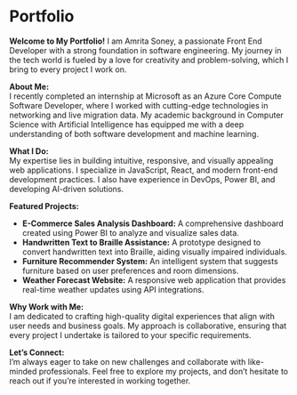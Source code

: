 # Portfolio

**Welcome to My Portfolio!**
I am Amrita Soney, a passionate Front End Developer with a strong foundation in software engineering. My journey in the tech world is fueled by a love for creativity and problem-solving, which I bring to every project I work on.

**About Me:**  
I recently completed an internship at Microsoft as an Azure Core Compute Software Developer, where I worked with cutting-edge technologies in networking and live migration data. My academic background in Computer Science with Artificial Intelligence has equipped me with a deep understanding of both software development and machine learning.

**What I Do:**  
My expertise lies in building intuitive, responsive, and visually appealing web applications. I specialize in JavaScript, React, and modern front-end development practices. I also have experience in DevOps, Power BI, and developing AI-driven solutions.

**Featured Projects:**  
- **E-Commerce Sales Analysis Dashboard:** A comprehensive dashboard created using Power BI to analyze and visualize sales data.
- **Handwritten Text to Braille Assistance:** A prototype designed to convert handwritten text into Braille, aiding visually impaired individuals.
- **Furniture Recommender System:** An intelligent system that suggests furniture based on user preferences and room dimensions.
- **Weather Forecast Website:** A responsive web application that provides real-time weather updates using API integrations.

**Why Work with Me:**  
I am dedicated to crafting high-quality digital experiences that align with user needs and business goals. My approach is collaborative, ensuring that every project I undertake is tailored to your specific requirements.

**Let’s Connect:**  
I’m always eager to take on new challenges and collaborate with like-minded professionals. Feel free to explore my projects, and don’t hesitate to reach out if you’re interested in working together.
